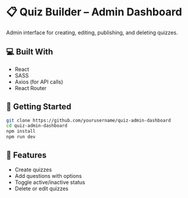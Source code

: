 # 📋 Quiz Builder – Admin Dashboard

Admin interface for creating, editing, publishing, and deleting quizzes.

## 💻 Built With

- React
- SASS
- Axios (for API calls)
- React Router

## 🚀 Getting Started

```bash
git clone https://github.com/yourusername/quiz-admin-dashboard
cd quiz-admin-dashboard
npm install
npm run dev
```
## 🔑 Features

- Create quizzes
- Add questions with options
- Toggle active/inactive status
- Delete or edit quizzes
